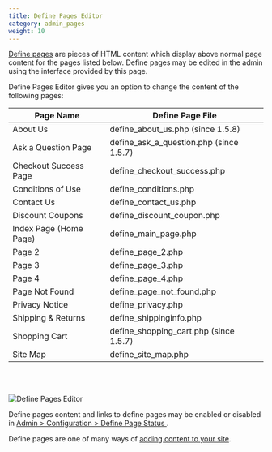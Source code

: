 ```yaml
---
title: Define Pages Editor
category: admin_pages
weight: 10
---
```


[Define pages](/user/template/define_pages/) are pieces of HTML content which display above normal page content for the pages listed below.  Define pages may be edited in the admin using the interface provided by this page. 

Define Pages Editor gives you an option to change the content of the following pages:

Page Name | Define Page File 
----------|-----------------
About Us | define_about_us.php (since 1.5.8)
Ask a Question Page | define_ask_a_question.php (since 1.5.7)
Checkout Success Page | define_checkout_success.php
Conditions of Use | define_conditions.php
Contact Us | define_contact_us.php
Discount Coupons | define_discount_coupon.php
Index Page (Home Page) | define_main_page.php
Page 2 | define_page_2.php
Page 3 | define_page_3.php
Page 4 | define_page_4.php
Page Not Found | define_page_not_found.php
Privacy Notice | define_privacy.php
Shipping & Returns | define_shippinginfo.php
Shopping Cart | define_shopping_cart.php  (since 1.5.7)
Site Map | define_site_map.php

<br><br>

![Define Pages Editor](/images/define_pages_editor.png)

Define pages content and links to define pages may be enabled or disabled in [Admin > Configuration > Define Page Status ](/user/admin_pages/configuration/configuration_definepagestatus/). 

Define pages are one of many ways of [adding content to your site](/user/customizing/add_pages/).   

